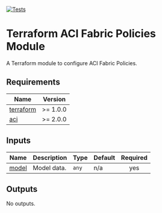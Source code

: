 <!-- BEGIN_TF_DOCS -->
[![Tests](https://github.com/netascode/terraform-aci-nac-fabric-policies/actions/workflows/test.yml/badge.svg)](https://github.com/netascode/terraform-aci-nac-fabric-policies/actions/workflows/test.yml)

# Terraform ACI Fabric Policies Module

A Terraform module to configure ACI Fabric Policies.

## Requirements

| Name | Version |
|------|---------|
| <a name="requirement_terraform"></a> [terraform](#requirement\_terraform) | >= 1.0.0 |
| <a name="requirement_aci"></a> [aci](#requirement\_aci) | >= 2.0.0 |

## Inputs

| Name | Description | Type | Default | Required |
|------|-------------|------|---------|:--------:|
| <a name="input_model"></a> [model](#input\_model) | Model data. | `any` | n/a | yes |

## Outputs

No outputs.
<!-- END_TF_DOCS -->